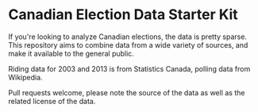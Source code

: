 # Canadian Election Data Starter Kit 

If you're looking to analyze Canadian elections, the data is pretty sparse. This repository aims to combine data from a wide variety of sources, and make it available to the general public.

Riding data for 2003 and 2013 is from Statistics Canada, polling data from Wikipedia.

Pull requests welcome, please note the source of the data as well as the related license of the data.
